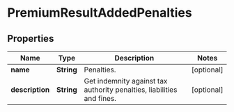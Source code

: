 

# PremiumResultAddedPenalties


## Properties

| Name | Type | Description | Notes |
|------------ | ------------- | ------------- | -------------|
|**name** | **String** | Penalties. |  [optional] |
|**description** | **String** | Get indemnity against tax authority penalties, liabilities and fines. |  [optional] |



